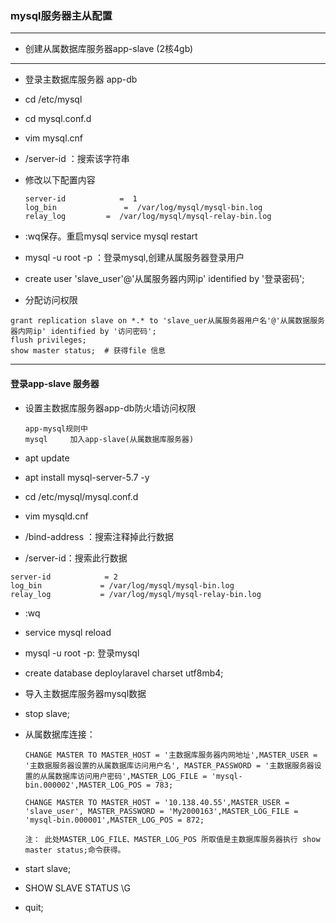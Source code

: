 ### mysql服务器主从配置

---

* 创建从属数据库服务器app-slave  (2核4gb)

----

* 登录主数据库服务器 app-db

* cd /etc/mysql

* cd mysql.conf.d

* vim mysql.cnf

* /server-id ：搜索该字符串

* 修改以下配置内容

  ```
  server-id            =  1
  log_bin				=  /var/log/mysql/mysql-bin.log
  relay_log			=  /var/log/mysql/mysql-relay-bin.log
  
  ```

* :wq保存。重启mysql   service mysql restart
* mysql -u root -p ：登录mysql,创建从属服务器登录用户

*  create user 'slave_user'@'从属服务器内网ip' identified by '登录密码';
* 分配访问权限

```
grant replication slave on *.* to 'slave_uer从属服务器用户名'@'从属数据服务器内网ip' identified by '访问密码';
flush privileges;
show master status;  # 获得file 信息
```

----

#### 登录app-slave 服务器

* 设置主数据库服务器app-db防火墙访问权限

  ```
  app-mysql规则中
  mysql     加入app-slave(从属数据库服务器)
  ```


* apt update
* apt install mysql-server-5.7 -y
* cd /etc/mysql/mysql.conf.d
* vim mysqld.cnf
* /bind-address  ：搜索注释掉此行数据
* /server-id：搜索此行数据

```
server-id         	 = 2
log_bin				= /var/log/mysql/mysql-bin.log
relay_log			= /var/log/mysql/mysql-relay-bin.log
```

* :wq

* service mysql reload

* mysql -u root -p: 登录mysql

* create database deploylaravel charset utf8mb4;

* 导入主数据库服务器mysql数据

* stop slave;

* 从属数据库连接：

  ```
  CHANGE MASTER TO MASTER_HOST = '主数据库服务器内网地址',MASTER_USER = '主数据服务器设置的从属数据库访问用户名', MASTER_PASSWORD = '主数据服务器设置的从属数据库访问用户密码',MASTER_LOG_FILE = 'mysql-bin.000002',MASTER_LOG_POS = 783;
  
  CHANGE MASTER TO MASTER_HOST = '10.138.40.55',MASTER_USER = 'slave_user', MASTER_PASSWORD = 'My2000163',MASTER_LOG_FILE = 'mysql-bin.000001',MASTER_LOG_POS = 872;
  
  注： 此处MASTER_LOG_FILE、MASTER_LOG_POS 所取值是主数据库服务器执行 show master status;命令获得。
  ```


* start slave;
* SHOW SLAVE STATUS \G
* quit;
